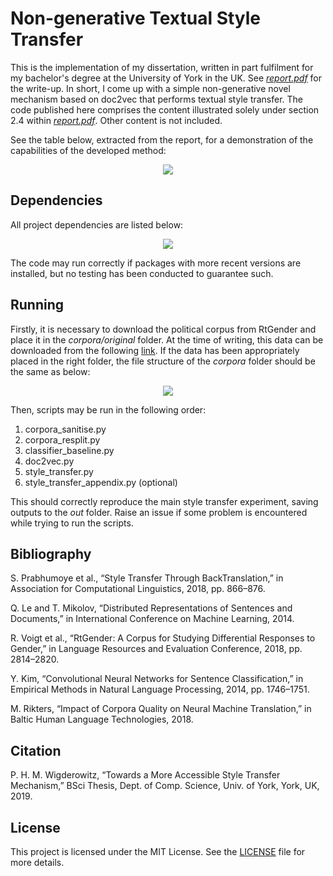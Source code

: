 # Non-generative Textual Style Transfer
This is the implementation of my dissertation, written in part fulfilment for my bachelor's degree at the University of York in the UK. See [_report.pdf_](report.pdf) for the write-up. In short, I come up with a simple non-generative novel mechanism based on doc2vec that performs textual style transfer. The code published here comprises the content illustrated solely under section 2.4 within [_report.pdf_](report.pdf). Other content is not included.

See the table below, extracted from the report, for a demonstration of the capabilities of the developed method:
<p align="center">
    <img src="https://user-images.githubusercontent.com/17494044/58577561-a4719080-823e-11e9-9149-81df9e80563d.png">
</p>

Dependencies
---
All project dependencies are listed below:
<p align="center">
    <img src="https://user-images.githubusercontent.com/17494044/58575931-1051fa00-823b-11e9-8264-4c28daf6e3aa.PNG">
</p>
The code may run correctly if packages with more recent versions are installed, but no testing has been conducted to guarantee such.

Running
---
Firstly, it is necessary to download the political corpus from RtGender and place it in the _corpora/original_ folder. At the time of writing, this data can be downloaded from the following [link](http://tts.speech.cs.cmu.edu/style_models/political_data.tar). If the data has been appropriately placed in the right folder, the file structure of the _corpora_ folder should be the same as below:
<p align="center">
    <img src="https://user-images.githubusercontent.com/17494044/58576471-5491ca00-823c-11e9-89eb-d91749ab04bb.PNG">
</p>
Then, scripts may be run in the following order:

1. corpora_sanitise.py
2. corpora_resplit.py
3. classifier_baseline.py
4. doc2vec.py
5. style_transfer.py
6. style_transfer_appendix.py (optional)

This should correctly reproduce the main style transfer experiment, saving outputs to the _out_ folder. Raise an issue if some problem is encountered while trying to run the scripts.

Bibliography
---
S. Prabhumoye et al., “Style Transfer Through BackTranslation,” in Association for Computational Linguistics, 2018, pp. 866–876.

Q. Le and T. Mikolov, “Distributed Representations of Sentences and Documents,” in International Conference on Machine Learning, 2014.

R. Voigt et al., “RtGender: A Corpus for Studying Differential Responses to Gender,” in Language Resources and Evaluation Conference, 2018, pp. 2814–2820.

Y. Kim, “Convolutional Neural Networks for Sentence Classification,” in Empirical Methods in Natural Language Processing, 2014, pp. 1746–1751.

M. Rikters, “Impact of Corpora Quality on Neural Machine Translation,” in Baltic Human Language Technologies, 2018.

Citation
---
P. H. M. Wigderowitz, “Towards a More Accessible Style Transfer Mechanism,” BSci Thesis, Dept. of Comp. Science, Univ. of York, York, UK, 2019.

License
---
This project is licensed under the MIT License. See the [LICENSE](LICENSE) file for more details.
